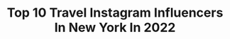 ---
title: Top 10 Travel Instagram Influencers In New York In 2022
description: >-
  Find top travel Instagram influencers in New York in 2022. Most popular hashtags: #travel #newyork #nyc #newyorkcity.
platform: Instagram
hits: 1095
text_top: Analyze the best Instagram influencers on inBeat.
text_bottom: Our platform holds 1095 Instagram influencers like this in New York, United States for you to connect with.
profiles:
  - username: "bridgerschow_"
    fullname: >-
      Bridger | AMM 🦋
    bio: >-
      NYC 📍 Design • Gluten Free • Travel New York School of Interior Design Beauty & Social Media Mentor 🧖🏼‍♀️
    location: "United States"
    followers: 2790
    engagement: 1293
    commentsToLikes: 0.093309
    id: ck6ua4hpe1fmx0j71o49871n4
    verified: false
    hashtags: "#homewithmapiful, #nofilter, #mapifulfamily"
  - username: "arley_us"
    fullname: >-
      ⚛A R L E Y⚛ U G A L D E
    bio: >-
      ⋙ T R A V E L • F A M I L Y • M U S I C ⋙ ⚐ 🇲🇽🇲🇽  F u t u r e • I n d u s t r i a l #engineer 💡 #fcbarcelona 💛💙 N e x t • p o s t 📸: #November 21
    location: "United States"
    followers: 7966
    engagement: 293
    commentsToLikes: 0.062227
    id: ckaoswwg8te030i78tk6ogd25
    verified: false
    hashtags: "#nyc, #mexico, #france, #europe"
  - username: "amandabukobza"
    fullname: >-
      𝙰𝚖𝚊𝚗𝚍𝚊 𝙱𝚞𝚔𝚘𝚋𝚣𝚊 𝚃𝚊𝚠𝚒𝚕
    bio: >-
      𝙶𝚕𝚘𝚋𝚎 𝚝𝚛𝚘𝚝𝚝𝚎𝚛 ✈️ 𝙼𝚊𝚔𝚎𝚞𝚙 𝚕𝚘𝚟𝚎𝚛💄 🔜 𝙱𝚊𝚕𝚒, 𝙽𝚎𝚠 𝚈𝚘𝚛𝚔 𝙵𝚘𝚛 𝚝𝚛𝚊𝚟𝚎𝚕 𝚙𝚊𝚛𝚝𝚗𝚎𝚛𝚜𝚑𝚒𝚙𝚜 𝙱𝚞𝚔𝚘𝚋𝚣𝚊@𝚊𝚘𝚕.𝚌𝚘𝚖
    location: "United States"
    followers: 117429
    engagement: 235
    commentsToLikes: 0.056026
    id: ck15uvj8lophr0i19kk7l7ena
    verified: false
    hashtags: "#flynyon, #bahamas, #exumabahamas, #santorinigreece"
  - username: "ebonyanderberg"
    fullname: >-
      Ebony Anderberg
    bio: >-
      NYC📍 Founder of: @ebony_bootcamp ☀️ International model 📷 @majormodelsny @elitemiami @lemanagement @immmodels @uniquemodelsdenmark
    location: "United States"
    followers: 36116
    engagement: 216
    commentsToLikes: 0.052184
    id: ck15pwos100ce0i19jpiun0qx
    verified: false
    hashtags: "#nyc, #happiness, #bikinilife, #fitnessjourney"
  - username: "stevenlabrie"
    fullname: >-
      Steven LaBrie
    bio: >-
      • opera singer 🎭 • fitness 🏋🏻‍♂️ 🇲🇽 🇺🇸
    location: "United States"
    followers: 6107
    engagement: 540
    commentsToLikes: 0.053841
    id: ckaouijfa0f5c0i78tjypm35o
    verified: false
    hashtags: "#mustache, #baritone, #pandemic, #friends"
  - username: "julia_estonia"
    fullname: >-
      Julia
    bio: >-
      𝕄𝕪 𝕥𝕣𝕒𝕧𝕖𝕝 𝕒𝕟𝕕 𝕨𝕠𝕣𝕝𝕕 𝕒𝕖𝕤𝕥𝕖𝕥𝕚𝕔𝕤 💫 📍CT🇺🇸 🏡 Tallinn🇪🇪 🎓 @uni_mannheim🇩🇪 𝐿𝒾𝓋𝑒 𝓁𝒾𝒻𝑒 𝓉𝑜 𝓉𝒽𝑒 𝒻𝓊𝓁𝓁𝑒𝓈𝓉 𝒶𝓃𝒹 𝒻𝑜𝒸𝓊𝓈 𝑜𝓃 𝓅𝑜𝓈𝒾𝓉𝒾𝓋𝑒
    location: "United States"
    followers: 24754
    engagement: 486
    commentsToLikes: 0.064015
    id: ck8ta4b3qqf680j78b1erplye
    verified: false
    hashtags: "#ctviews, #nycphoto, #explore, #fallviews"
  - username: "stati.uniti.ontheroad"
    fullname: >-
      Stati Uniti On The Road | 🇺🇸🗽🌇
    bio: >-
      🇺🇸 USA On The Road 🇺🇸 seguici su Facebook! https://www.facebook.com/statiunitiamerica/
    location: "United States"
    followers: 13698
    engagement: 1141
    commentsToLikes: 0.010216
    id: ck14l5exgsy240i198nyg5r1d
    verified: false
    hashtags: "#bhfyp, #florida, #autumn, #socal"
  - username: "pirlo_fu"
    fullname: >-
      Pirlo Fu  伏 照 輝
    bio: >-
      I am a backpacker 🎒🗺⛺️💵 Photographer📷 Sneakers👟 📍SH 🇨🇳 | HK 🇭🇰 ｜SF,CA 🇺🇸 weibo: Pirlo_Fu小輝輝啊
    location: "United States"
    followers: 19377
    engagement: 697
    commentsToLikes: 0.006179
    id: ckap17q9btevb0i78bsqwqfmu
    verified: false
    hashtags: "#photography, #travel, #newyork, #hondatyper"
  - username: "mokshini"
    fullname: >-
      MOKSHINI
    bio: >-
      Professional doodler 🎨 ohhey@mokshini.com Repped by @weareillustrationx @onemanagement
    location: "United States"
    followers: 7740
    engagement: 603
    commentsToLikes: 0.058676
    id: ck5cbnr09fthv0i11mp052kaw
    verified: false
    hashtags: "#friends, #newyork, #lovers, #coronadiaries"
  - username: "residentpublications"
    fullname: >-
      Resident magazine
    bio: >-
      Embodying the aspirational lifestyle. Covering the best in Travel, Dining, Real Estate, Celebrity News, Fashion & Events from around the world.
    location: "United States"
    followers: 22947
    engagement: 232
    commentsToLikes: 0.002918
    id: ck5znjwb8om100i14j4z0ya9f
    verified: false
    hashtags: "#hyattregencycoconutpoint, #crown, #vacation, #homes"
---